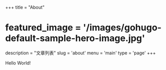+++
title = "About"
# featured_image = '/images/gohugo-default-sample-hero-image.jpg'
description = "文章列表"
slug = 'about'
menu = 'main'
type = 'page'
+++

Hello World!